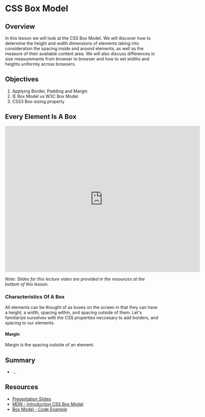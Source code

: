 # CSS Box Model

## Overview

In this lesson we will look at the CSS Box Model. We will discover how to determine the height and width dimensions of elements taking into consideration the spacing inside and around elements, as well as the measure of their available content area. We will also discuss differences in size measurements from browser to browser and how to set widths and heights uniformly across browsers.

## Objectives

1. Applying Border, Padding and Margin
2. IE Box Model vs W3C Box Model
3. CSS3 Box-sizing property

## Every Element Is A Box

<iframe width="640" height="480" src="https://www.youtube.com/embed/tBSxuNfgRHc?rel=0" frameborder="0" allowfullscreen></iframe>

*Note: Slides for this lecture video are provided in the resources at the bottom of this lesson.*

### Characteristics Of A Box

All elements can be thought of as boxes on the screen in that they can have a height, a width, spacing within, and spacing outside of them. Let's familiarize ourselves with the CSS properties neccesary to add borders, and spacing to our elements.

#### Margin

Margin is the spacing outside of an element. 

## Summary

- ...

## Resources

- [Presentation Slides](https://docs.google.com/presentation/d/1UTUWDczUiDZ6byuhyHv0L3zJXQjdlnZheZXhRVLOL3Q/edit?usp=sharing)
- [MDN - Introduction CSS Box Model](https://developer.mozilla.org/en-US/docs/Web/CSS/CSS_Box_Model/Introduction_to_the_CSS_box_model)
- [Box Model - Code Example](http://jsfiddle.net/flatiron_school/jtFgz/)

